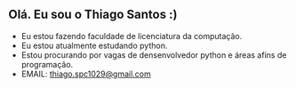 ## Olá. Eu sou o Thiago Santos :)

- Eu estou fazendo faculdade de licenciatura da computação.
- Eu estou atualmente estudando python.
- Estou procurando por vagas de densenvolvedor python e áreas afins de programação.
- EMAIL: thiago.spc1029@gmail.com

